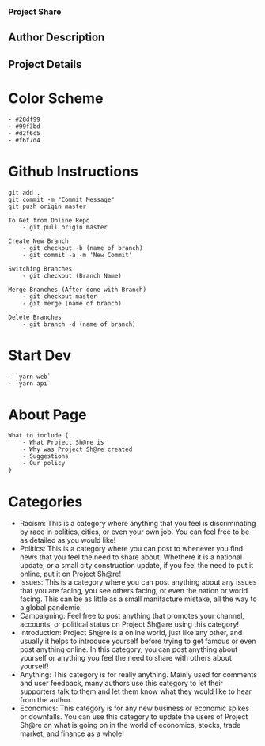 ### Project Share

## Author Description

## Project Details

# Color Scheme
    - #28df99
    - #99f3bd
    - #d2f6c5
    - #f6f7d4

# Github Instructions
    git add .
    git commit -m "Commit Message"
    git push origin master

    To Get from Online Repo
        - git pull origin master

    Create New Branch
        - git checkout -b (name of branch)
        - git commit -a -m 'New Commit'

    Switching Branches
        - git checkout (Branch Name)

    Merge Branches (After done with Branch)
        - git checkout master
        - git merge (name of branch)

    Delete Branches
        - git branch -d (name of branch)

# Start Dev
    - `yarn web`
    - `yarn api`

# About Page
    What to include {
        - What Project Sh@re is
        - Why was Project Sh@re created
        - Suggestions
        - Our policy
    }

# Categories
  - Racism: This is a category where anything that you feel is discriminating by race in politics, cities, or even your own job. You can feel free to be as detailed as you would like!
  - Politics: This is a category where you can post to whenever you find news that you feel the need to share about. Whethere it is a national update, or a small city construction update, if you feel the need to put it online, put it on Project Sh@re!
  - Issues: This is a category where you can post anything about any issues that you are facing, you see others facing, or even the nation or world facing. This can be as little as a small manifacture mistake, all the way to a global pandemic. 
  - Campaigning: Feel free to post anything that promotes your channel, accounts, or political status on Project Sh@are using this category!
  - Introduction: Project Sh@re is a online world, just like any other, and usually it helps to introduce yourself before trying to get famous or even post anything online. In this category, you can post anything about yourself or anything you feel the need to share with others about yourself!
  - Anything: This category is for really anything. Mainly used for comments and user feedback, many authors use this category to let their supporters talk to them and let them know what they would like to hear from the author.
  - Economics: This category is for any new business or economic spikes or downfalls. You can use this category to update the users of Project Sh@re on what is going on in the world of economics, stocks, trade market, and finance as a whole!